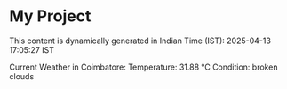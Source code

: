 # My Project

This content is dynamically generated in Indian Time (IST): 2025-04-13 17:05:27 IST


Current Weather in Coimbatore:
Temperature: 31.88 °C
Condition: broken clouds
